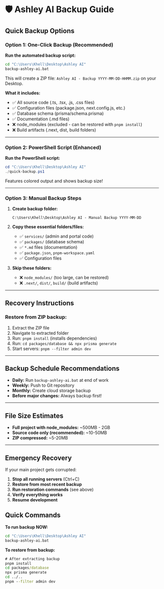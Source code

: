 # 🛡️ Ashley AI Backup Guide

## Quick Backup Options

### **Option 1: One-Click Backup (Recommended)**

**Run the automated backup script:**
```bash
cd "C:\Users\Khell\Desktop\Ashley AI"
backup-ashley-ai.bat
```

This will create a ZIP file: `Ashley AI - Backup YYYY-MM-DD-HHMM.zip` on your Desktop.

**What it includes:**
- ✅ All source code (.ts, .tsx, .js, .css files)
- ✅ Configuration files (package.json, next.config.js, etc.)
- ✅ Database schema (prisma/schema.prisma)
- ✅ Documentation (.md files)
- ❌ node_modules (excluded - can be restored with `pnpm install`)
- ❌ Build artifacts (.next, dist, build folders)

---

### **Option 2: PowerShell Script (Enhanced)**

**Run the PowerShell script:**
```powershell
cd "C:\Users\Khell\Desktop\Ashley AI"
./quick-backup.ps1
```

Features colored output and shows backup size!

---

### **Option 3: Manual Backup Steps**

1. **Create backup folder:**
   ```
   C:\Users\Khell\Desktop\Ashley AI - Manual Backup YYYY-MM-DD
   ```

2. **Copy these essential folders/files:**
   - ✅ `services/` (admin and portal code)
   - ✅ `packages/` (database schema)
   - ✅ `*.md` files (documentation)
   - ✅ `package.json`, `pnpm-workspace.yaml`
   - ✅ Configuration files

3. **Skip these folders:**
   - ❌ `node_modules/` (too large, can be restored)
   - ❌ `.next/`, `dist/`, `build/` (build artifacts)

---

## Recovery Instructions

### **Restore from ZIP backup:**
1. Extract the ZIP file
2. Navigate to extracted folder
3. Run: `pnpm install` (installs dependencies)
4. Run: `cd packages/database && npx prisma generate`
5. Start servers: `pnpm --filter admin dev`

---

## Backup Schedule Recommendations

- **Daily:** Run `backup-ashley-ai.bat` at end of work
- **Weekly:** Push to Git repository
- **Monthly:** Create cloud storage backup
- **Before major changes:** Always backup first!

---

## File Size Estimates

- **Full project with node_modules:** ~500MB - 2GB
- **Source code only (recommended):** ~10-50MB
- **ZIP compressed:** ~5-20MB

---

## Emergency Recovery

If your main project gets corrupted:

1. **Stop all running servers** (Ctrl+C)
2. **Restore from most recent backup**
3. **Run restoration commands** (see above)
4. **Verify everything works**
5. **Resume development**

## Quick Commands

**To run backup NOW:**
```cmd
cd "C:\Users\Khell\Desktop\Ashley AI"
backup-ashley-ai.bat
```

**To restore from backup:**
```cmd
# After extracting backup
pnpm install
cd packages/database
npx prisma generate
cd ../..
pnpm --filter admin dev
```